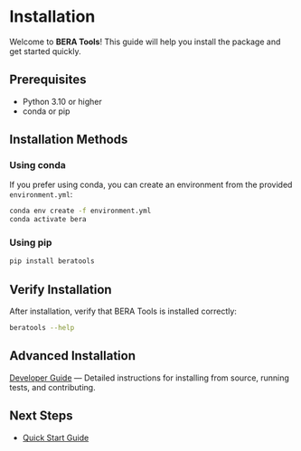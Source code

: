 # Installation

Welcome to **BERA Tools**! This guide will help you install the package and get started quickly.

## Prerequisites

- Python 3.10 or higher
- conda or pip

## Installation Methods

### Using conda

If you prefer using conda, you can create an environment from the provided `environment.yml`:

```bash
conda env create -f environment.yml
conda activate bera
```

### Using pip

```bash
pip install beratools
```

## Verify Installation

After installation, verify that BERA Tools is installed correctly:

```bash
beratools --help
```

## Advanced Installation

[Developer Guide](developer_guide.md) — Detailed instructions for installing from source, running tests, and contributing.

## Next Steps

- [Quick Start Guide](start/quick_start.md)

